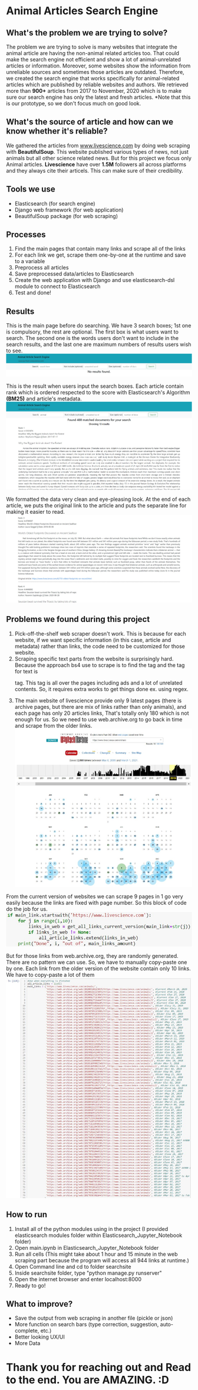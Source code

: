 # Animal Articles Search Engine
## What's the problem we are trying to solve?
The problem we are trying to solve is many websites that integrate the animal article
are having the non-animal related articles too. That could make the search engine not
efficient and show a lot of animal-unrelated articles or information. Moreover, some websites
show the information from unreliable sources and sometimes those articles are outdated.
Therefore, we created the search engine that works specifically for animal-related articles
which are published by reliable websites and authors. We retrieved more than <b>900+</b> articles
from 2017 to November, 2020 which is to make sure our search engine has only the latest and
fresh articles.
*Note that this is our prototype, so we don't focus much on good look.

## What's the source of article and how can we know whether it's reliable?
We gathered the articles from www.livescience.com by doing web scraping with <b>BeautifulSoup</b>. This website published various types of news, not just animals but all other science related news. But for this project we focus only Animal articles. <b>Livescience</b> have over <b>1.5M</b> followers all across platforms and they always cite their articels. This can make sure of their credibility.

## Tools we use
* Elasticsearch (for search engine)
* Django web framework (for web application)
* BeautifulSoup package (for web scraping)

## Processes
1. Find the main pages that contain many links and scrape all of the links
2. For each link we get, scrape them one-by-one at the runtime and save to a variable
3. Preprocess all articles
4. Save preprocessed data/articles to Elasticsearch
5. Create the web application with Django and use elasticsearch-dsl module to connect to Elasticsearch
6. Test and done!

## Results
This is the main page before do searching. We have 3 search boxes; 1st one is compulsory, the rest are optional. The first box is what users want to search. The second one is the words users don't want to include in the search results, and the last one are maximum numbers of results users wish to see.
![Main page](./images/Elastic1.jpg)
  
This is the result when users input the search boxes. Each article contain rank which is ordered respected to the score with Elasticsearch's Algorithm <b>(BM25)</b> and article's metadata.
![Search results](./images/Elastic2.jpg)  
  
We formatted the data very clean and eye-pleasing look. At the end of each article, we puts the original link to the article and puts the separate line for making it easier to read.
![Articles Format](./images/Elastic3.jpg)  

## Problems we found during this project
1. Pick-off-the-shelf web scraper doesn't work. This is because for each website, if we want specific information (in this case, article and metadata) rather than links, the code need to be customized for those website.
2. Scraping specific text parts from the website is surprisingly hard. Because the approach bs4 use to scrape is to find the tag and the tag for text is <p> tag. This tag is all over the pages including ads and a lot of unrelated contents. So, it requires extra works to get things done ex. using regex.
3. The main website of livescience provide only 9 latest pages (there is archive pages, but there are mix of links rather than only animals), and each page has only 20 articles links, That's totally only 180 which is not enough for us. So we need to use web.archive.org to go back in time and scrape from the older links.
![Web Archive](./images/WebArchive.jpg)
  
From the current version of websites we can scrape 9 pages in 1 go very easily because the links are fixed with page number. So this block of code do the job for us.  
![9 pages in 1 go](./images/9-pages-in-1-go.jpg)
  
But for those links from web.archive.org, they are randomly generated. There are no pattern we can use. So, we have to manually copy-paste one by one. Each link from the older version of the website contain only 10 links. We have to copy-paste a lot of them
![Web archive links](./images/ManualLinks.jpg)
  

## How to run  
1. Install all of the python modules using in the project (I provided elasticsearch modules folder within Elasticsearch_Jupyter_Notebook folder)
2. Open main.ipynb in Elasticsearch_Jupyter_Notebook folder
3. Run all cells (This might take about 1 hour and 15 minute in the web scraping part because the program will access all 944 links at runtime.)
4. Open Command line and cd to folder searchsite
5. Inside searchsite folder, type "python manage.py runserver"
6. Open the internet browser and enter localhost:8000 
7. Ready to go!

## What to improve?
- Save the output from web scraping in another file (pickle or json)
- More function on search bars (type correction, suggestion, auto-complete, etc.)
- Better looking UX/UI
- More Data

# Thank you for reaching out and Read to the end. You are AMAZING. :D

